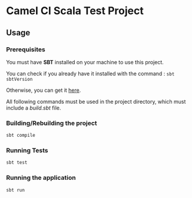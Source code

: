 # Camel CI Scala Test Project

## Usage

### Prerequisites

You must have **SBT** installed on your machine to use this project.

You can check if you already have it installed with the command : `sbt sbtVersion`

Otherwise, you can get it [here](https://www.scala-sbt.org/download.html).

All following commands must be used in the project directory, which must include a *build.sbt* file.

### Building/Rebuilding the project

```bash
sbt compile
```

### Running Tests

```bash
sbt test
```

### Running the application

```bash
sbt run
```
